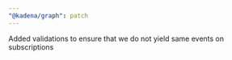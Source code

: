 ```yaml
---
"@kadena/graph": patch
---
```


Added validations to ensure that we do not yield same events on subscriptions
